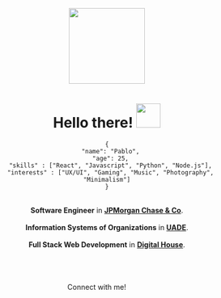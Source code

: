 <div align="center">

<img src="https://i.imgur.com/nNxcpJS.png" width="150" height="150"></img>

<h1>Hello there! <img src="https://emojipedia-us.s3.amazonaws.com/source/microsoft-teams/337/waving-hand_light-skin-tone_1f44b-1f3fb_1f3fb.png" width="48" height="48"/></h1>

<!-- Cool JSON -->

```
{
  "name": "Pablo",
  "age": 25,
  "skills" : ["React", "Javascript", "Python", "Node.js"],
  "interests" : ["UX/UI", "Gaming", "Music", "Photography", "Minimalism"]
}
```

<br><b>Software Engineer</b> in <a href= "https://www.jpmorgan.com/AR/es/about-us"><b>JPMorgan Chase & Co</b></a>.</br>
<br><b>Information Systems of Organizations</b> in <a href="https://www.uade.edu.ar/"><b>UADE</b></a>.</br>
<br><b>Full Stack Web Development</b> in <a href="https://www.digitalhouse.com/"><b>Digital House</b></a>.</br>

<br><br><br>Connect with me! [<img src="https://upload.wikimedia.org/wikipedia/commons/thumb/4/4f/Twitter-logo.svg/2491px-Twitter-logo.svg.png" width="16"/>][1] [<img src="https://upload.wikimedia.org/wikipedia/commons/thumb/f/f8/LinkedIn_icon_circle.svg/2048px-LinkedIn_icon_circle.svg.png" width="16" height="16"/>][2]</br></br></br></div>

<!-- Icons -->

[1.2]: http://i.imgur.com/wWzX9uB.png (twitter icon without padding)
[2.2]: https://raw.githubusercontent.com/MartinHeinz/MartinHeinz/master/linkedin-3-16.png (LinkedIn icon without padding)

<!-- Links to social media accounts -->

[1]: https://twitter.com/pablocappetta
[2]: https://www.linkedin.com/in/pablocappetta/
